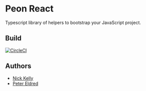 # Peon React

Typescript library of helpers to bootstrap your JavaScript project.

## Build

[![CircleCI](https://circleci.com/gh/syntaxfanatics/peon-react/tree/master.svg?style=svg)](https://circleci.com/gh/syntaxfanatics/peon-react/tree/master)

## Authors

- [Nick Kelly](https://github.com/NickKelly1)
- [Peter Eldred](https://github.com/dJPoida)
